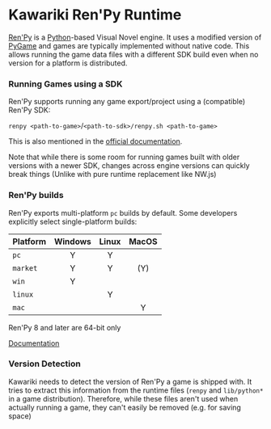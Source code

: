 Kawariki Ren'Py Runtime
=======================

[Ren'Py][renpy] is a [Python][python]-based Visual Novel engine. It uses a modified version of [PyGame][pygame] and games are typically implemented without native code. This allows running the game data files with a different SDK build even when no version for a platform is distributed.

### Running Games using a SDK
Ren'Py supports running any game export/project using a (compatible) Ren'Py SDK:

`renpy <path-to-game>`/`<path-to-sdk>/renpy.sh <path-to-game>`

This is also mentioned in the [official documentation][renpy-docs-runsdk].

Note that while there is some room for running games built with older versions with a newer SDK, changes across engine versions can quickly break things (Unlike with pure runtime replacement like NW.js)

### Ren'Py builds
Ren'Py exports multi-platform `pc` builds by default. Some developers explicitly select single-platform builds:

| Platform | Windows | Linux | MacOS |
| -------- | :-----: | :---: | :---: |
| `pc`     | Y | Y |     |
| `market` | Y | Y | (Y) |
| `win`    | Y |   |     |
| `linux`  |   | Y |     |
| `mac`    |   |   | Y   |

Ren'Py 8 and later are 64-bit only

[Documentation][renpy-docs-build]

### Version Detection
Kawariki needs to detect the version of Ren'Py a game is shipped with. It tries to extract this information from the runtime files (`renpy` and `lib/python*` in a game distribution). Therefore, while these files aren't used when actually running a game, they can't easily be removed (e.g. for saving space)


[renpy]: https://renpy.org/
[python]: https://python.org/
[pygame]: https://www.pygame.org
[renpy-docs-runsdk]: https://renpy.org/doc/html/raspi.html#running-a-game
[renpy-docs-build]: https://renpy.org/doc/html/build.html
